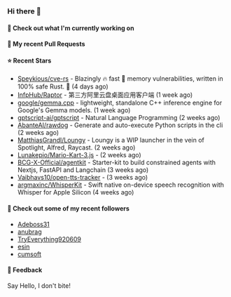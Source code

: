 ### Hi there 👋

#### 👷 Check out what I'm currently working on

#### 🔨 My recent Pull Requests


#### ⭐ Recent Stars

- [Speykious/cve-rs](https://github.com/Speykious/cve-rs) - Blazingly 🔥 fast 🚀 memory vulnerabilities, written in 100% safe Rust. 🦀 (4 days ago)
- [InfpHub/Raptor](https://github.com/InfpHub/Raptor) - 第三方阿里云盘桌面应用客户端 (1 week ago)
- [google/gemma.cpp](https://github.com/google/gemma.cpp) - lightweight, standalone C&#43;&#43; inference engine for Google&#39;s Gemma models. (1 week ago)
- [gptscript-ai/gptscript](https://github.com/gptscript-ai/gptscript) - Natural Language Programming (2 weeks ago)
- [AbanteAI/rawdog](https://github.com/AbanteAI/rawdog) - Generate and auto-execute Python scripts in the cli (2 weeks ago)
- [MatthiasGrandl/Loungy](https://github.com/MatthiasGrandl/Loungy) - Loungy is a WIP launcher in the vein of Spotlight, Alfred, Raycast. (2 weeks ago)
- [Lunakepio/Mario-Kart-3.js](https://github.com/Lunakepio/Mario-Kart-3.js) -  (2 weeks ago)
- [BCG-X-Official/agentkit](https://github.com/BCG-X-Official/agentkit) - Starter-kit to build constrained agents with Nextjs, FastAPI and Langchain (3 weeks ago)
- [Vaibhavs10/open-tts-tracker](https://github.com/Vaibhavs10/open-tts-tracker) -  (3 weeks ago)
- [argmaxinc/WhisperKit](https://github.com/argmaxinc/WhisperKit) - Swift native on-device speech recognition with Whisper for Apple Silicon (4 weeks ago)

#### 👯 Check out some of my recent followers

- [Adeboss31](https://github.com/Adeboss31)
- [anubrag](https://github.com/anubrag)
- [TryEverything920609](https://github.com/TryEverything920609)
- [esin](https://github.com/esin)
- [cumsoft](https://github.com/cumsoft)

#### 💬 Feedback

Say Hello, I don't bite!